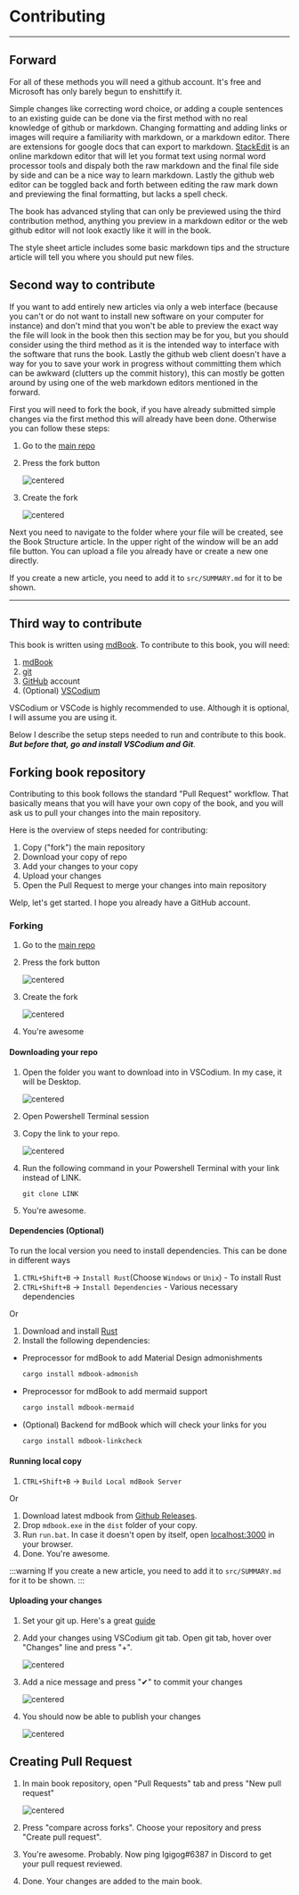 # Contributing

___

## Forward

For all of these methods you will need a github account. It's free and Microsoft has only barely begun to enshittify it.

Simple changes like correcting word choice, or adding a couple sentences to an existing guide can be done via the first method with no real knowledge of github or markdown. Changing formatting and adding links or images will require a familiarity with markdown, or a markdown editor. There are extensions for google docs that can export to markdown. [StackEdit](https://stackedit.io/) is an online markdown editor that will let you format text using normal word processor tools and dispaly both the raw markdown and the final file side by side and can be a nice way to learn markdown. Lastly the github web editor can be toggled back and forth between editing the raw mark down and previewing the final formatting, but lacks a spell check.

The book has advanced styling that can only be previewed using the third contribution method, anything you preview in a markdown editor or the web github editor will not look exactly like it will in the book.

The style sheet article includes some basic markdown tips and the structure article will tell you where you should put new files.

## Second way to contribute

If you want to add entirely new articles via only a web interface (because you can't or do not want to install new software on your computer for instance) and don't mind that you won't be able to preview the exact way the file will look in the book then this section may be for you, but you should consider using the third method as it is the intended way to interface with the software that runs the book. Lastly the github web client doesn't have a way for you to save your work in progress without committing them which can be awkward (clutters up the commit history), this can mostly be gotten around by using one of the web markdown editors mentioned in the forward.

First you will need to fork the book, if you have already submitted simple changes via the first method this will already have been done. Otherwise you can follow these steps:

1. Go to the [main repo](https://github.com/Igigog/anomaly-modding-book)
2. Press the fork button

    ![centered](assets/images/3.PNG)

3. Create the fork

    ![centered](assets/images/4.PNG)

Next you need to navigate to the folder where your file will be created, see the Book Structure article. In the upper right of the window will be an add file button. You can upload a file you already have or create a new one directly.

If you create a new article, you need to add it to `src/SUMMARY.md` for it to be shown.

___

## Third way to contribute

This book is written using [mdBook](https://github.com/rust-lang/mdBook). To contribute to this book, you will need:

1. [mdBook](https://github.com/rust-lang/mdBook)
2. [git](https://gitforwindows.org/)
3. [GitHub](https://github.com/) account
4. (Optional) [VSCodium](https://vscodium.com/)

VSCodium or VSCode is highly recommended to use. Although it is optional, I will assume you are using it.

Below I describe the setup steps needed to run and contribute to this book. *__But before that, go and install VSCodium and Git__*.

## Forking book repository

Contributing to this book follows the standard "Pull Request" workflow. That basically means that you will have your own copy of the book, and you will ask us to pull your changes into the main repository.

Here is the overview of steps needed for contributing:

1. Copy ("fork") the main repository
2. Download your copy of repo
3. Add your changes to your copy
4. Upload your changes
5. Open the Pull Request to merge your changes into main repository

Welp, let's get started. I hope you already have a GitHub account.

### Forking

1. Go to the [main repo](https://github.com/Igigog/anomaly-modding-book)
2. Press the fork button

    ![centered](assets/images/3.PNG)

3. Create the fork

    ![centered](assets/images/4.PNG)

4. You're awesome

#### Downloading your repo

1. Open the folder you want to download into in VSCodium. In my case, it will be Desktop.

    ![centered](assets/images/5.PNG)

2. Open Powershell Terminal session
3. Copy the link to your repo.

    ![centered](assets/images/6.PNG)

4. Run the following command in your Powershell Terminal with your link instead of LINK.

    ```git
    git clone LINK
    ```

5. You're awesome.

#### Dependencies (Optional)

To run the local version you need to install dependencies. This can be done in different ways

1. `CTRL+Shift+B` -> `Install Rust`(Choose `Windows` or `Unix`) - To install Rust
2. `CTRL+Shift+B` -> `Install Dependencies` - Various necessary dependencies

Or

1. Download and install [Rust](https://www.rust-lang.org/tools/install)
2. Install the following dependencies:

- Preprocessor for mdBook to add Material Design admonishments

    ```bash
    cargo install mdbook-admonish
    ```

- Preprocessor for mdBook to add mermaid support

    ```bash
    cargo install mdbook-mermaid
    ```

- (Optional) Backend for mdBook which will check your links for you

    ```bash
    cargo install mdbook-linkcheck
    ```

#### Running local copy

1. `CTRL+Shift+B` -> `Build Local mdBook Server`

Or

1. Download latest mdbook from [Github Releases](https://github.com/rust-lang/mdBook/releases).
2. Drop `mdbook.exe` in the `dist` folder of your copy.
3. Run `run.bat`. In case it doesn't open by itself, open [localhost:3000](localhost:3000) in your browser.
4. Done. You're awesome.

:::warning
If you create a new article, you need to add it to `src/SUMMARY.md` for it to be shown.
:::

#### Uploading your changes

1. Set your git up. Here's a great [guide](https://docs.github.com/en/get-started/quickstart/set-up-git)

2. Add your changes using VSCodium git tab. Open git tab, hover over "Changes" line and press "+".

    ![centered](assets/images/7.PNG)

3. Add a nice message and press "✔" to commit your changes

    ![centered](assets/images/8.PNG)

4. You should now be able to publish your changes

    ![centered](assets/images/9.PNG)

## Creating Pull Request

1. In main book repository, open "Pull Requests" tab and press "New pull request"

    ![centered](assets/images/10.PNG)

2. Press "compare across forks". Choose your repository and press "Create pull request".

3. You're awesome. Probably. Now ping Igigog#6387 in Discord to get your pull request reviewed.

4. Done. Your changes are added to the main book.
